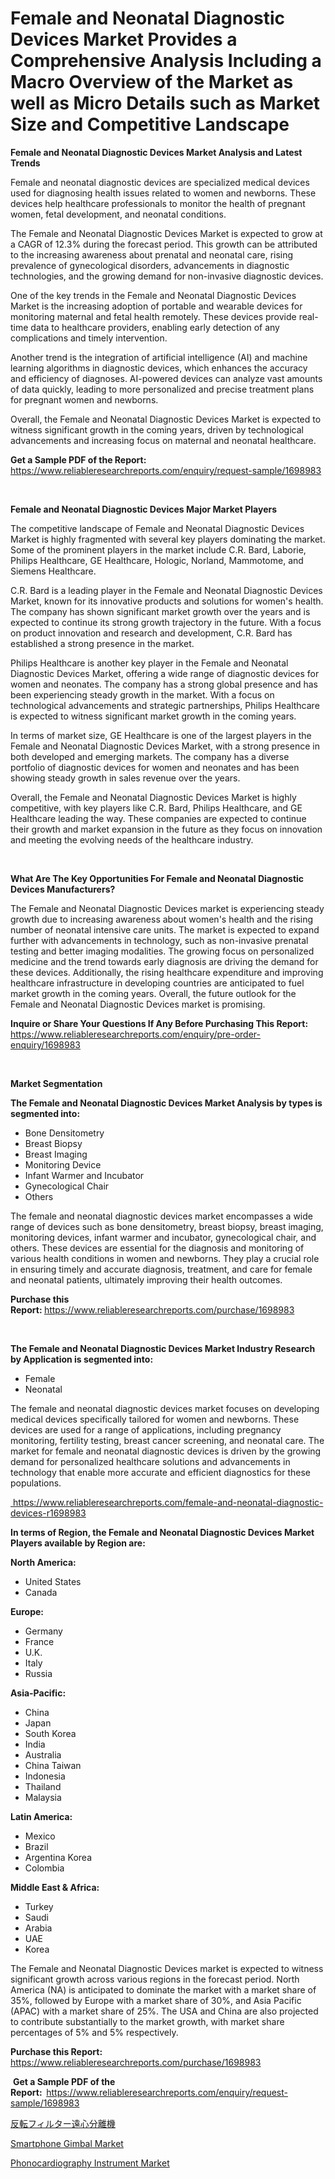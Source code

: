 <p><h1>Female and Neonatal Diagnostic Devices Market Provides a Comprehensive Analysis Including a Macro Overview of the Market as well as Micro Details such as Market Size and Competitive Landscape</h1></p><p><strong>Female and Neonatal Diagnostic Devices Market Analysis and Latest Trends</strong></p>
<p><p>Female and neonatal diagnostic devices are specialized medical devices used for diagnosing health issues related to women and newborns. These devices help healthcare professionals to monitor the health of pregnant women, fetal development, and neonatal conditions.</p><p>The Female and Neonatal Diagnostic Devices Market is expected to grow at a CAGR of 12.3% during the forecast period. This growth can be attributed to the increasing awareness about prenatal and neonatal care, rising prevalence of gynecological disorders, advancements in diagnostic technologies, and the growing demand for non-invasive diagnostic devices.</p><p>One of the key trends in the Female and Neonatal Diagnostic Devices Market is the increasing adoption of portable and wearable devices for monitoring maternal and fetal health remotely. These devices provide real-time data to healthcare providers, enabling early detection of any complications and timely intervention.</p><p>Another trend is the integration of artificial intelligence (AI) and machine learning algorithms in diagnostic devices, which enhances the accuracy and efficiency of diagnoses. AI-powered devices can analyze vast amounts of data quickly, leading to more personalized and precise treatment plans for pregnant women and newborns.</p><p>Overall, the Female and Neonatal Diagnostic Devices Market is expected to witness significant growth in the coming years, driven by technological advancements and increasing focus on maternal and neonatal healthcare.</p></p>
<p><strong>Get a Sample PDF of the Report:&nbsp;</strong> <a href="https://www.reliableresearchreports.com/enquiry/request-sample/1698983">https://www.reliableresearchreports.com/enquiry/request-sample/1698983</a></p>
<p>&nbsp;</p>
<p><strong>Female and Neonatal Diagnostic Devices Major Market Players</strong></p>
<p><p>The competitive landscape of Female and Neonatal Diagnostic Devices Market is highly fragmented with several key players dominating the market. Some of the prominent players in the market include C.R. Bard, Laborie, Philips Healthcare, GE Healthcare, Hologic, Norland, Mammotome, and Siemens Healthcare.</p><p>C.R. Bard is a leading player in the Female and Neonatal Diagnostic Devices Market, known for its innovative products and solutions for women's health. The company has shown significant market growth over the years and is expected to continue its strong growth trajectory in the future. With a focus on product innovation and research and development, C.R. Bard has established a strong presence in the market.</p><p>Philips Healthcare is another key player in the Female and Neonatal Diagnostic Devices Market, offering a wide range of diagnostic devices for women and neonates. The company has a strong global presence and has been experiencing steady growth in the market. With a focus on technological advancements and strategic partnerships, Philips Healthcare is expected to witness significant market growth in the coming years.</p><p>In terms of market size, GE Healthcare is one of the largest players in the Female and Neonatal Diagnostic Devices Market, with a strong presence in both developed and emerging markets. The company has a diverse portfolio of diagnostic devices for women and neonates and has been showing steady growth in sales revenue over the years.</p><p>Overall, the Female and Neonatal Diagnostic Devices Market is highly competitive, with key players like C.R. Bard, Philips Healthcare, and GE Healthcare leading the way. These companies are expected to continue their growth and market expansion in the future as they focus on innovation and meeting the evolving needs of the healthcare industry.</p></p>
<p>&nbsp;</p>
<p><strong>What Are The Key Opportunities For Female and Neonatal Diagnostic Devices Manufacturers?</strong></p>
<p><p>The Female and Neonatal Diagnostic Devices market is experiencing steady growth due to increasing awareness about women's health and the rising number of neonatal intensive care units. The market is expected to expand further with advancements in technology, such as non-invasive prenatal testing and better imaging modalities. The growing focus on personalized medicine and the trend towards early diagnosis are driving the demand for these devices. Additionally, the rising healthcare expenditure and improving healthcare infrastructure in developing countries are anticipated to fuel market growth in the coming years. Overall, the future outlook for the Female and Neonatal Diagnostic Devices market is promising.</p></p>
<p><strong>Inquire or Share Your Questions If Any Before Purchasing This Report:</strong> <a href="https://www.reliableresearchreports.com/enquiry/pre-order-enquiry/1698983">https://www.reliableresearchreports.com/enquiry/pre-order-enquiry/1698983</a></p>
<p>&nbsp;</p>
<p><strong>Market Segmentation</strong></p>
<p><strong>The Female and Neonatal Diagnostic Devices Market Analysis by types is segmented into:</strong></p>
<p><ul><li>Bone Densitometry</li><li>Breast Biopsy</li><li>Breast Imaging</li><li>Monitoring Device</li><li>Infant Warmer and Incubator</li><li>Gynecological Chair</li><li>Others</li></ul></p>
<p><p>The female and neonatal diagnostic devices market encompasses a wide range of devices such as bone densitometry, breast biopsy, breast imaging, monitoring devices, infant warmer and incubator, gynecological chair, and others. These devices are essential for the diagnosis and monitoring of various health conditions in women and newborns. They play a crucial role in ensuring timely and accurate diagnosis, treatment, and care for female and neonatal patients, ultimately improving their health outcomes.</p></p>
<p><strong>Purchase this Report:&nbsp;</strong><a href="https://www.reliableresearchreports.com/purchase/1698983">https://www.reliableresearchreports.com/purchase/1698983</a></p>
<p>&nbsp;</p>
<p><strong>The Female and Neonatal Diagnostic Devices Market Industry Research by Application is segmented into:</strong></p>
<p><ul><li>Female</li><li>Neonatal</li></ul></p>
<p><p>The female and neonatal diagnostic devices market focuses on developing medical devices specifically tailored for women and newborns. These devices are used for a range of applications, including pregnancy monitoring, fertility testing, breast cancer screening, and neonatal care. The market for female and neonatal diagnostic devices is driven by the growing demand for personalized healthcare solutions and advancements in technology that enable more accurate and efficient diagnostics for these populations.</p></p>
<p><a href="https://www.reliableresearchreports.com/female-and-neonatal-diagnostic-devices-r1698983">&nbsp;https://www.reliableresearchreports.com/female-and-neonatal-diagnostic-devices-r1698983</a></p>
<p><strong>In terms of Region, the Female and Neonatal Diagnostic Devices Market Players available by Region are:</strong></p>
<p>
    <p> <strong> North America: </strong>
        <ul>
            <li>United States</li>
            <li>Canada</li>
        </ul>
        </p> 
    <p> <strong> Europe: </strong>
        <ul>
            <li>Germany</li>
            <li>France</li>
            <li>U.K.</li>
            <li>Italy</li>
            <li>Russia</li>
        </ul>
        </p> 
    <p> <strong> Asia-Pacific: </strong>
        <ul>
            <li>China</li>
            <li>Japan</li>
            <li>South Korea</li>
            <li>India</li>
            <li>Australia</li>
            <li>China Taiwan</li>
            <li>Indonesia</li>
            <li>Thailand</li>
            <li>Malaysia</li>
        </ul>
        </p> 
    <p> <strong> Latin America: </strong>
        <ul>
            <li>Mexico</li>
            <li>Brazil</li>
            <li>Argentina Korea</li>
            <li>Colombia</li>
        </ul>
        </p> 
    <p> <strong> Middle East & Africa: </strong>
        <ul>
            <li>Turkey</li>
            <li>Saudi</li>
            <li>Arabia</li>
            <li>UAE</li>
            <li>Korea</li>
        </ul>
    </p>
    </p>
<p><p>The Female and Neonatal Diagnostic Devices market is expected to witness significant growth across various regions in the forecast period. North America (NA) is anticipated to dominate the market with a market share of 35%, followed by Europe with a market share of 30%, and Asia Pacific (APAC) with a market share of 25%. The USA and China are also projected to contribute substantially to the market growth, with market share percentages of 5% and 5% respectively.</p></p>
<p><strong>Purchase this Report: </strong><a href="https://www.reliableresearchreports.com/purchase/1698983">https://www.reliableresearchreports.com/purchase/1698983</a></p>
<p>&nbsp;<strong>Get a Sample PDF of the Report:&nbsp;&nbsp;</strong><a href="https://www.reliableresearchreports.com/enquiry/request-sample/1698983">https://www.reliableresearchreports.com/enquiry/request-sample/1698983</a></p>
<p><strong></strong></p>
<p><p><a href="https://github.com/BrionnaBoyle/Market-Research-Report-List-1/blob/main/878725765780.md">反転フィルター遠心分離機</a></p><p><a href="https://www.linkedin.com/pulse/smartphone-gimbal-market-key-successful-business-strategy-forecast-gdodf">Smartphone Gimbal Market</a></p><p><a href="https://www.linkedin.com/pulse/phonocardiography-instrument-market-comprehensive-assessment-l4hvf">Phonocardiography Instrument Market</a></p></p>